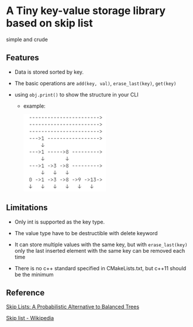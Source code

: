 # A Tiny key-value storage library based on skip list

simple and crude

## Features

* Data is stored sorted by key.

* The basic operations are `add(key, val)`, `erase_last(key)`, `get(key)`

* using `obj.print()` to show the structure in your CLI

  * example:

    ![example](example.png)

## Limitations

* Only int is supported as the key type.
* The value type have to be destructible with delete keyword
* It can store multiple values with the same key, but with `erase_last(key)` only the last inserted element with the same key can be removed each time

* There is no c++ standard specified in CMakeLists.txt, but c++11 should be the minimum

## Reference

[Skip Lists: A Probabilistic Alternative to Balanced Trees](https://leetcode.cn/link/?target=https://15721.courses.cs.cmu.edu/spring2018/papers/08-oltpindexes1/pugh-skiplists-cacm1990.pdf)

[Skip list - Wikipedia](https://en.wikipedia.org/wiki/Skip_list)